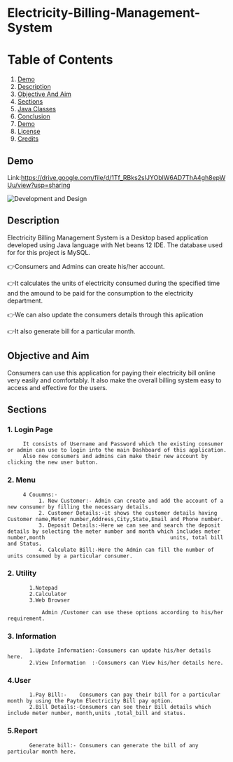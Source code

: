 # Electricity-Billing-Management-System
# Table of Contents

1. [Demo](##-Demo)
2. [Description](#my-second-title)
3. [Objective And Aim](#my-first-title)
4. [Sections](#my-second-title)
5. [ Java Classes](#my-first-title)
6. [Conclusion](#my-second-title)
7. [Demo](#my-first-title)
8. [License](#my-second-title)
9. [Credits](#my-first-title)
## Demo

Link:https://drive.google.com/file/d/1Tf_RBks2sIJYOblW6AD7ThA4gh8epWUu/view?usp=sharing


![Development and Design](https://github.com/Kunal-Kumar-Das191049/Electricity-Billing-Management-System/blob/master/Screenshot%20(3044).png)

## Description

Electricity Billing Management System is a Desktop based application developed using Java language with Net beans 12 IDE. The database used for for this project is MySQL.

👉Consumers and Admins can create his/her account.

👉It calculates the units of electricity consumed during the specified time and the amound to be paid for the consumption to the electricity department.



👉We can also update the consumers details through this aplication  

👉It also generate bill for a particular month.


## Objective and Aim 

Consumers can use this application for paying their electricity bill online very easily and comfortably.
It also make the overall billing system easy to access and effective for the users.


## Sections 

### 1. Login Page
         It consists of Username and Password which the existing consumer or admin can use to login into the main Dashboard of this application.
         Also new consumers and admins can make their new account by clicking the new user button. 

### 2. Menu
         4 Couumns:-
              1. New Customer:- Admin can create and add the account of a new consumer by filling the necessary details. 
              2. Customer Details:-it shows the customer details having Customer name,Meter number,Address,City,State,Email and Phone number.
              3. Deposit Details:-Here we can see and search the deposit details by selecting the meter number and month which includes meter number,month                                        units, total bill and Status.
              4. Calculate Bill:-Here the Admin can fill the number of units consumed by a particular consumer.
              
 ### 2. Utility                 
           1.Notepad 
           2.Calculator
           3.Web Browser
                
               Admin /Customer can use these options according to his/her requirement.
               
 ### 3. Information
           1.Update Information:-Consumers can update his/her details here.
           2.View Information  :-Consumers can View his/her details here.  
 
 ### 4.User 
           1.Pay Bill:-    Consumers can pay their bill for a particular month by using the Paytm Electricity Bill pay option.
           2.Bill Details:-Consumers can see their Bill details which include meter number, month,units ,total_bill and status.
           
 ### 5.Report
           Generate bill:- Consumers can generate the bill of any particular month here.
           
 
           
           


